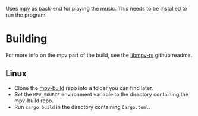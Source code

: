 Uses [mpv](https://mpv.io/) as back-end for playing the music.
This needs to be installed to run the program.

# Building

For more info on the mpv part of the build, see the [libmpv-rs](https://github.com/ParadoxSpiral/libmpv-rs) github readme.

## Linux
- Clone the [mpv-build](https://github.com/mpv-player/mpv-build) repo into a folder you can find later.
- Set the `MPV_SOURCE` environment variable to the directory containing the mpv-build repo.
- Run `cargo build` in the directory containing `Cargo.toml`.